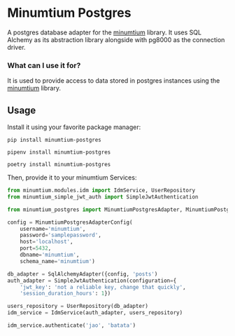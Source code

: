 # Minumtium Postgres

A postgres database adapter for the [minumtium](https://github.com/danodic-dev/minumtium) library. It uses SQL Alchemy
as its abstraction library alongside with pg8000 as the connection driver.

### What can I use it for?

It is used to provide access to data stored in postgres instances using
the [minumtium](https://github.com/danodic-dev/minumtium) library.

## Usage

Install it using your favorite package manager:

```commandline
pip install minumtium-postgres
```

```commandline
pipenv install minumtium-postgres
```

```commandline
poetry install minumtium-postgres
```

Then, provide it to your minumtium Services:

```python
from minumtium.modules.idm import IdmService, UserRepository
from minumtium_simple_jwt_auth import SimpleJwtAuthentication

from minumtium_postgres import MinumtiumPostgresAdapter, MinumtiumPostgresAdapterConfig

config = MinumtiumPostgresAdapterConfig(
    username='minumtium',
    password='samplepassword',
    host='localhost',
    port=5432,
    dbname='minumtium',
    schema_name='minumtium')

db_adapter = SqlAlchemyAdapter({config, 'posts')
auth_adapter = SimpleJwtAuthentication(configuration={
    'jwt_key': 'not a reliable key, change that quickly',
    'session_duration_hours': 1})

users_repository = UserRepository(db_adapter)
idm_service = IdmService(auth_adapter, users_repository)

idm_service.authenticate('jao', 'batata')
```